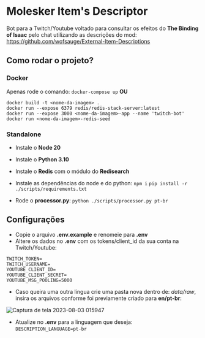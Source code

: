 # Molesker Item's Descriptor
Bot para a Twitch/Youtube voltado para consultar os efeitos do **The Binding of Isaac** pelo chat utilizando as descrições do mod: https://github.com/wofsauge/External-Item-Descriptions

## Como rodar o projeto?
### Docker
Apenas rode o comando:
`docker-compose up`
**OU**
```
docker build -t <nome-da-imagem> .
docker run --expose 6379 redis/redis-stack-server:latest
docker run --expose 3000 <nome-da-imagem>-app --name 'twitch-bot'
docker run <nome-da-imagem>-redis-seed
```

### Standalone
- Instale o **Node 20**
- Instale o **Python 3.10**
- Instale o **Redis** com o módulo do **Redisearch**
- Instale as dependências do node e do python:
`npm i`
`pip install -r ./scripts/requirements.txt`

- Rode o **processor.py**:
`python ./scripts/processor.py pt-br`

## Configurações
- Copie o arquivo **.env.example** e renomeie para **.env**
- Altere os dados no **.env** com os tokens/client_id da sua conta na Twitch/Youtube:
```
TWITCH_TOKEN=
TWITCH_USERNAME=
YOUTUBE_CLIENT_ID=
YOUTUBE_CLIENT_SECRET=
YOUTUBE_MSG_POOLING=5000
```
- Caso queira uma outra lingua crie uma pasta nova dentro de: *data/raw*, insira os arquivos conforme foi previamente criado para **en/pt-br**:

![Captura de tela 2023-08-03 015947](https://github.com/wesleyholiveira/item-descriptor-bot/assets/2742138/b033968d-1afe-44fa-8def-fe3fe7892ef1)

- Atualize no **.env** para a linguagem que deseja:
`DESCRIPTION_LANGUAGE=pt-br`

